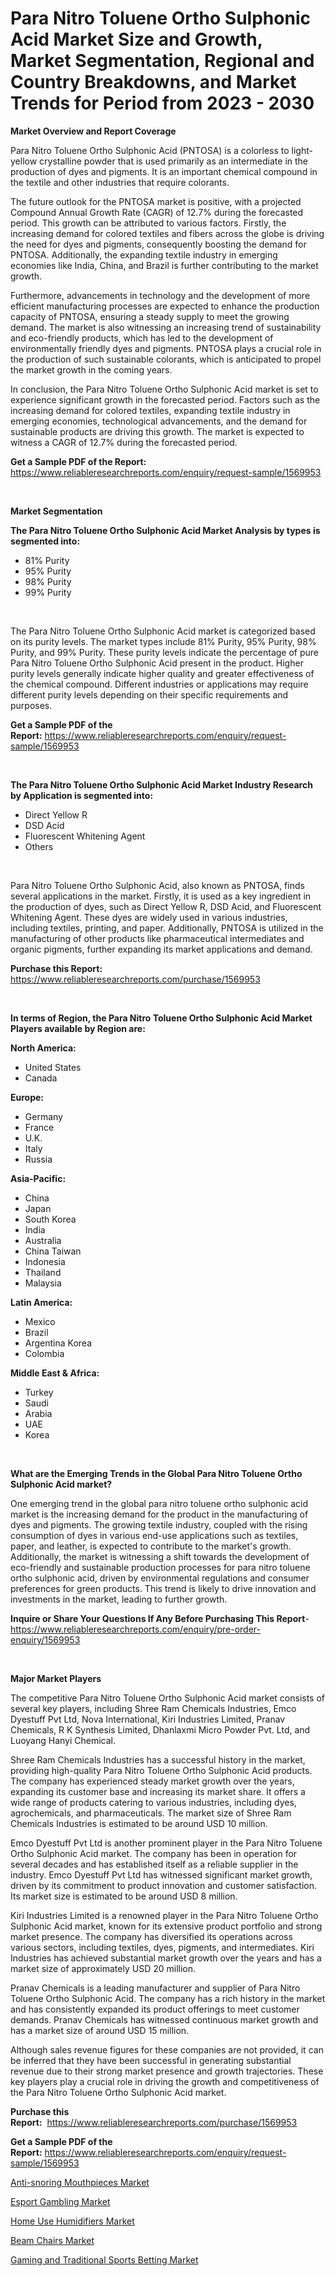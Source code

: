 <p><h1>Para Nitro Toluene Ortho Sulphonic Acid Market Size and Growth, Market Segmentation, Regional and Country Breakdowns, and Market Trends for Period from 2023 -  2030</h1></p><p><strong>Market Overview and Report Coverage</strong></p>
<p><p>Para Nitro Toluene Ortho Sulphonic Acid (PNTOSA) is a colorless to light-yellow crystalline powder that is used primarily as an intermediate in the production of dyes and pigments. It is an important chemical compound in the textile and other industries that require colorants.</p><p>The future outlook for the PNTOSA market is positive, with a projected Compound Annual Growth Rate (CAGR) of 12.7% during the forecasted period. This growth can be attributed to various factors. Firstly, the increasing demand for colored textiles and fibers across the globe is driving the need for dyes and pigments, consequently boosting the demand for PNTOSA. Additionally, the expanding textile industry in emerging economies like India, China, and Brazil is further contributing to the market growth.</p><p>Furthermore, advancements in technology and the development of more efficient manufacturing processes are expected to enhance the production capacity of PNTOSA, ensuring a steady supply to meet the growing demand. The market is also witnessing an increasing trend of sustainability and eco-friendly products, which has led to the development of environmentally friendly dyes and pigments. PNTOSA plays a crucial role in the production of such sustainable colorants, which is anticipated to propel the market growth in the coming years.</p><p>In conclusion, the Para Nitro Toluene Ortho Sulphonic Acid market is set to experience significant growth in the forecasted period. Factors such as the increasing demand for colored textiles, expanding textile industry in emerging economies, technological advancements, and the demand for sustainable products are driving this growth. The market is expected to witness a CAGR of 12.7% during the forecasted period.</p></p>
<p><strong>Get a Sample PDF of the Report:</strong> <a href="https://www.reliableresearchreports.com/enquiry/request-sample/1569953">https://www.reliableresearchreports.com/enquiry/request-sample/1569953</a></p>
<p>&nbsp;</p>
<p><strong>Market Segmentation</strong></p>
<p><strong>The Para Nitro Toluene Ortho Sulphonic Acid Market Analysis by types is segmented into:</strong></p>
<p><ul><li>81% Purity</li><li>95% Purity</li><li>98% Purity</li><li>99% Purity</li></ul></p>
<p>&nbsp;</p>
<p><p>The Para Nitro Toluene Ortho Sulphonic Acid market is categorized based on its purity levels. The market types include 81% Purity, 95% Purity, 98% Purity, and 99% Purity. These purity levels indicate the percentage of pure Para Nitro Toluene Ortho Sulphonic Acid present in the product. Higher purity levels generally indicate higher quality and greater effectiveness of the chemical compound. Different industries or applications may require different purity levels depending on their specific requirements and purposes.</p></p>
<p><strong>Get a Sample PDF of the Report:</strong>&nbsp;<a href="https://www.reliableresearchreports.com/enquiry/request-sample/1569953">https://www.reliableresearchreports.com/enquiry/request-sample/1569953</a></p>
<p>&nbsp;</p>
<p><strong>The Para Nitro Toluene Ortho Sulphonic Acid Market Industry Research by Application is segmented into:</strong></p>
<p><ul><li>Direct Yellow R</li><li>DSD Acid</li><li>Fluorescent Whitening Agent</li><li>Others</li></ul></p>
<p>&nbsp;</p>
<p><p>Para Nitro Toluene Ortho Sulphonic Acid, also known as PNTOSA, finds several applications in the market. Firstly, it is used as a key ingredient in the production of dyes, such as Direct Yellow R, DSD Acid, and Fluorescent Whitening Agent. These dyes are widely used in various industries, including textiles, printing, and paper. Additionally, PNTOSA is utilized in the manufacturing of other products like pharmaceutical intermediates and organic pigments, further expanding its market applications and demand.</p></p>
<p><strong>Purchase this Report:</strong>&nbsp; <a href="https://www.reliableresearchreports.com/purchase/1569953">https://www.reliableresearchreports.com/purchase/1569953</a></p>
<p>&nbsp;</p>
<p><strong>In terms of Region, the Para Nitro Toluene Ortho Sulphonic Acid Market Players available by Region are:</strong></p>
<p>
    <p> <strong> North America: </strong>
        <ul>
            <li>United States</li>
            <li>Canada</li>
        </ul>
        </p> 
    <p> <strong> Europe: </strong>
        <ul>
            <li>Germany</li>
            <li>France</li>
            <li>U.K.</li>
            <li>Italy</li>
            <li>Russia</li>
        </ul>
        </p> 
    <p> <strong> Asia-Pacific: </strong>
        <ul>
            <li>China</li>
            <li>Japan</li>
            <li>South Korea</li>
            <li>India</li>
            <li>Australia</li>
            <li>China Taiwan</li>
            <li>Indonesia</li>
            <li>Thailand</li>
            <li>Malaysia</li>
        </ul>
        </p> 
    <p> <strong> Latin America: </strong>
        <ul>
            <li>Mexico</li>
            <li>Brazil</li>
            <li>Argentina Korea</li>
            <li>Colombia</li>
        </ul>
        </p> 
    <p> <strong> Middle East & Africa: </strong>
        <ul>
            <li>Turkey</li>
            <li>Saudi</li>
            <li>Arabia</li>
            <li>UAE</li>
            <li>Korea</li>
        </ul>
    </p>
    </p>
<p>&nbsp;</p>
<p><strong>What are the Emerging Trends in the Global Para Nitro Toluene Ortho Sulphonic Acid market?</strong></p>
<p><p>One emerging trend in the global para nitro toluene ortho sulphonic acid market is the increasing demand for the product in the manufacturing of dyes and pigments. The growing textile industry, coupled with the rising consumption of dyes in various end-use applications such as textiles, paper, and leather, is expected to contribute to the market's growth. Additionally, the market is witnessing a shift towards the development of eco-friendly and sustainable production processes for para nitro toluene ortho sulphonic acid, driven by environmental regulations and consumer preferences for green products. This trend is likely to drive innovation and investments in the market, leading to further growth.</p></p>
<p><strong>Inquire or Share Your Questions If Any Before Purchasing This Report</strong>- <a href="https://www.reliableresearchreports.com/enquiry/pre-order-enquiry/1569953">https://www.reliableresearchreports.com/enquiry/pre-order-enquiry/1569953</a></p>
<p>&nbsp;</p>
<p><strong>Major Market Players</strong></p>
<p><p>The competitive Para Nitro Toluene Ortho Sulphonic Acid market consists of several key players, including Shree Ram Chemicals Industries, Emco Dyestuff Pvt Ltd, Nova International, Kiri Industries Limited, Pranav Chemicals, R K Synthesis Limited, Dhanlaxmi Micro Powder Pvt. Ltd, and Luoyang Hanyi Chemical.</p><p>Shree Ram Chemicals Industries has a successful history in the market, providing high-quality Para Nitro Toluene Ortho Sulphonic Acid products. The company has experienced steady market growth over the years, expanding its customer base and increasing its market share. It offers a wide range of products catering to various industries, including dyes, agrochemicals, and pharmaceuticals. The market size of Shree Ram Chemicals Industries is estimated to be around USD 10 million.</p><p>Emco Dyestuff Pvt Ltd is another prominent player in the Para Nitro Toluene Ortho Sulphonic Acid market. The company has been in operation for several decades and has established itself as a reliable supplier in the industry. Emco Dyestuff Pvt Ltd has witnessed significant market growth, driven by its commitment to product innovation and customer satisfaction. Its market size is estimated to be around USD 8 million.</p><p>Kiri Industries Limited is a renowned player in the Para Nitro Toluene Ortho Sulphonic Acid market, known for its extensive product portfolio and strong market presence. The company has diversified its operations across various sectors, including textiles, dyes, pigments, and intermediates. Kiri Industries has achieved substantial market growth over the years and has a market size of approximately USD 20 million.</p><p>Pranav Chemicals is a leading manufacturer and supplier of Para Nitro Toluene Ortho Sulphonic Acid. The company has a rich history in the market and has consistently expanded its product offerings to meet customer demands. Pranav Chemicals has witnessed continuous market growth and has a market size of around USD 15 million.</p><p>Although sales revenue figures for these companies are not provided, it can be inferred that they have been successful in generating substantial revenue due to their strong market presence and growth trajectories. These key players play a crucial role in driving the growth and competitiveness of the Para Nitro Toluene Ortho Sulphonic Acid market.</p></p>
<p><strong>Purchase this Report:</strong>&nbsp;&nbsp;<a href="https://www.reliableresearchreports.com/purchase/1569953">https://www.reliableresearchreports.com/purchase/1569953</a></p>
<p></p>
<p><strong>Get a Sample PDF of the Report:</strong>&nbsp;<a href="https://www.reliableresearchreports.com/enquiry/request-sample/1569953">https://www.reliableresearchreports.com/enquiry/request-sample/1569953</a></p>
<p><p><a href="https://medium.com/@ursulastark1/anti-snoring-mouthpieces-market-comprehensive-assessment-by-type-application-and-geography-c215e54abdc2">Anti-snoring Mouthpieces Market</a></p><p><a href="https://www.linkedin.com/pulse/esport-gambling-market-size-share-amp-trends-analysis/">Esport Gambling Market</a></p><p><a href="https://medium.com/@joelstrosin1928/home-use-humidifiers-market-comprehensive-assessment-by-type-application-and-geography-121b802a23eb">Home Use Humidifiers Market</a></p><p><a href="https://www.linkedin.com/pulse/beam-chairs-market-size-growth-forecast-from-2023-2030/">Beam Chairs Market</a></p><p><a href="https://www.linkedin.com/pulse/gaming-traditional-sports-betting-market-size-share-amp/">Gaming and Traditional Sports Betting Market</a></p></p>